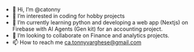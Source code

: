 - 👋 Hi, I’m @catonny
- 👀 I’m interested in coding for hobby projects
- 🌱 I’m currently learning python and developing a web app (Nextjs) on Firebase with AI Agents (Gen kit) for an accounting project.
- 💞️ I’m looking to collaborate on Finance and analytics projects.
- 📫 How to reach me ca.tonnyvarghese@gmail.com

<!---
catonny/catonny is a ✨ special ✨ repository because its `README.md` (this file) appears on your GitHub profile.
You can click the Preview link to take a look at your changes.
--->

